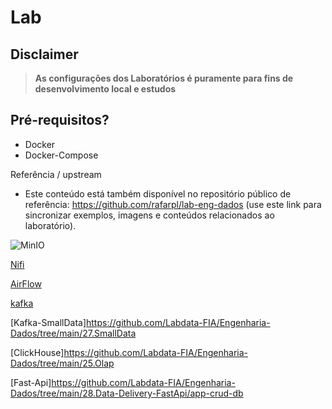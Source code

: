 # Lab

## Disclaimer
> **As configurações dos Laboratórios é puramente para fins de desenvolvimento local e estudos**


## Pré-requisitos?
* Docker
* Docker-Compose

Referência / upstream
- Este conteúdo está também disponível no repositório público de referência: https://github.com/rafarpl/lab-eng-dados (use este link para sincronizar exemplos, imagens e conteúdos relacionados ao laboratório).


![MinIO](/content/arquitetura.png)



[Nifi](nifi/README.md)

[AirFlow](airflow/README.md)


[kafka](kafka/README.md)

[Kafka-SmallData]https://github.com/Labdata-FIA/Engenharia-Dados/tree/main/27.SmallData


[ClickHouse]https://github.com/Labdata-FIA/Engenharia-Dados/tree/main/25.Olap

[Fast-Api]https://github.com/Labdata-FIA/Engenharia-Dados/tree/main/28.Data-Delivery-FastApi/app-crud-db


